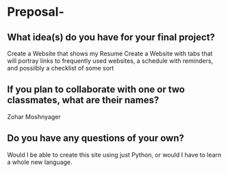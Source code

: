 # Preposal-
## What idea(s) do you have for your final project?

Create a Website that shows my Resume
Create a Website with tabs that will portray links to frequently used websites, a schedule with reminders, and possilbly a checklist of some sort

## If you plan to collaborate with one or two classmates, what are their names?

Zohar Moshnyager 

## Do you have any questions of your own?

Would I be able to create this site using just Python, or would I have to learn a whole new language.

